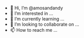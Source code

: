 - 👋 Hi, I’m @amosandandy
- 👀 I’m interested in ...
- 🌱 I’m currently learning ...
- 💞️ I’m looking to collaborate on ...
- 📫 How to reach me ...

<!---
amosandandy/amosandandy is a ✨ special ✨ repository because its `README.md` (this file) appears on your GitHub profile.
You can click the Preview link to take a look at your changes.
--->

